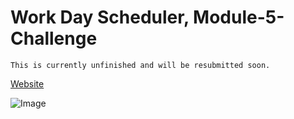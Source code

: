 # Work Day Scheduler, Module-5-Challenge


    This is currently unfinished and will be resubmitted soon.

[Website](https://ianbridges.github.io/Module-5-Challenge/)

![Image]()